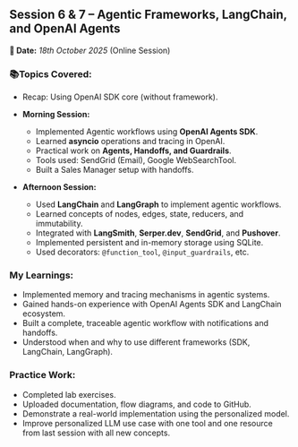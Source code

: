 ## Session 6 & 7 – Agentic Frameworks, LangChain, and OpenAI Agents
**📅 Date:** *18th October 2025* (Online Session)

### 📚Topics Covered:
* Recap: Using OpenAI SDK core (without framework).
* **Morning Session:**
  * Implemented Agentic workflows using **OpenAI Agents SDK**.
  * Learned **asyncio** operations and tracing in OpenAI.
  * Practical work on **Agents, Handoffs, and Guardrails**.
  * Tools used: SendGrid (Email), Google WebSearchTool.
  * Built a Sales Manager setup with handoffs.

* **Afternoon Session:**
  * Used **LangChain** and **LangGraph** to implement agentic workflows.
  * Learned concepts of nodes, edges, state, reducers, and immutability.
  * Integrated with **LangSmith**, **Serper.dev**, **SendGrid**, and **Pushover**.
  * Implemented persistent and in-memory storage using SQLite.
  * Used decorators: `@function_tool`, `@input_guardrails`, etc.

### My Learnings: 
  * Implemented memory and tracing mechanisms in agentic systems.
  * Gained hands-on experience with OpenAI Agents SDK and LangChain ecosystem.
  * Built a complete, traceable agentic workflow with notifications and handoffs.
  * Understood when and why to use different frameworks (SDK, LangChain, LangGraph).

### Practice Work: 
  * Completed lab exercises.
  * Uploaded documentation, flow diagrams, and code to GitHub.
  * Demonstrate a real-world implementation using the personalized model.
  * Improve  personalized LLM use case with one tool and one resource from last session with all new concepts.
